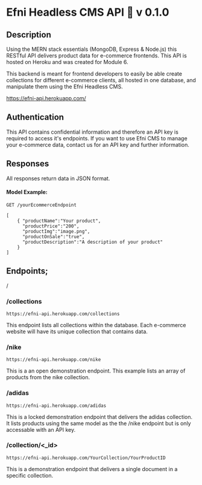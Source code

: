 # Efni Headless CMS API :rocket: v 0.1.0


## Description

Using the MERN stack essentials (MongoDB, Express & Node.js) this RESTful API delivers product data for e-commerce frontends. This API is hosted on Heroku and was created for Module 6.

This backend is meant for frontend developers to easily be able create collections for different e-commerce clients, all hosted in one database, and manipulate them using the Efni Headless CMS.

https://efni-api.herokuapp.com/


## Authentication

This API contains confidential information and therefore an API key is required to access it's endpoints. If you want to use Efni CMS to manage your e-commerce data, contact us for an API key and further information.


## Responses
All responses return data in JSON format.


#### Model Example:
```
GET /yourEcommerceEndpoint
```

```
[
    { "productName":"Your product",
      "productPrice":"200",
      "productImg":"image.png",
      "productOnSale":"true",
      "productDescription":"A description of your product"
    }
]
```

## Endpoints;


/

### /collections

```
https://efni-api.herokuapp.com/collections
```

This endpoint lists all collections within the database. Each e-commerce website will have its unique collection that contains data. 

### /nike

```
https://efni-api.herokuapp.com/nike
```

This is a an open demonstration endpoint. This example lists an array of products from the nike collection.

### /adidas

```
https://efni-api.herokuapp.com/adidas
```

This is a locked demonstration endpoint that delivers the adidas collection. It lists products using the same model as the the /nike endpoint but is only accessable with an API key.


### /collection/<_id>

```
https://efni-api.herokuapp.com/YourCollection/YourProductID
```

This is a demonstration endpoint that delivers a single document in a specific collection.


#
